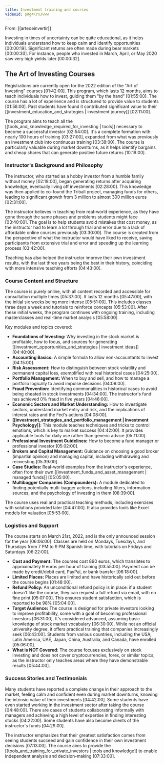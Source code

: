 ```yaml
---
title: Investment training and courses
videoId: pRg4KrxJvww
---
```


From: [[artedeinvertir]] <br/> 

Investing in times of uncertainty can be quite educational, as it helps individuals understand how to keep calm and identify opportunities <a class="yt-timestamp" data-t="00:00:19">[00:00:19]</a>. Significant returns are often made during bear markets <a class="yt-timestamp" data-t="00:00:30">[00:00:30]</a>. For instance, people who invested in March, April, or May 2020 saw very high yields later <a class="yt-timestamp" data-t="00:00:32">[00:00:32]</a>.

## The Art of Investing Courses

Registrations are currently open for the 2022 edition of the "Art of Investing" courses <a class="yt-timestamp" data-t="01:42:00">[01:42:00]</a>. This program, which lasts 12 months, aims to teach individuals how to invest, guiding them "by the hand" <a class="yt-timestamp" data-t="01:55:00">[01:55:00]</a>. The course has a lot of experience and is structured to provide value to students <a class="yt-timestamp" data-t="01:58:00">[01:58:00]</a>. Past students have found it contributed significant value to their [[investment_education_and_strategies | investment journey]] <a class="yt-timestamp" data-t="02:11:00">[02:11:00]</a>.

The program aims to teach all the [[tools_and_knowledge_required_for_investing | tools]] necessary to become a successful investor <a class="yt-timestamp" data-t="02:54:00">[02:54:00]</a>. It's a complete formation with nearly 100 hours of training <a class="yt-timestamp" data-t="03:27:00">[03:27:00]</a>, expanded from what was previously an investment club into continuous training <a class="yt-timestamp" data-t="03:38:00">[03:38:00]</a>. The course is particularly valuable during market downturns, as it helps identify bargains and cheap shares that can generate positive future returns <a class="yt-timestamp" data-t="10:19:00">[10:19:00]</a>.

### Instructor's Background and Philosophy
The instructor, who started as a hobby investor from a humble family without money <a class="yt-timestamp" data-t="02:18:00">[02:18:00]</a>, began generating returns after acquiring knowledge, eventually living off investments <a class="yt-timestamp" data-t="02:28:00">[02:28:00]</a>. This knowledge was then applied to co-found the Triball project, managing funds for others, leading to significant growth from 3 million to almost 300 million euros <a class="yt-timestamp" data-t="02:31:00">[02:31:00]</a>.

The instructor believes in teaching from real-world experience, as they have gone through the same phases and problems students might face <a class="yt-timestamp" data-t="03:40:00">[03:40:00]</a>. The goal is to help students avoid mistakes that cost money, as the instructor had to learn a lot through trial and error due to a lack of affordable online courses previously <a class="yt-timestamp" data-t="03:30:00">[03:30:00]</a>. The course is created from the perspective of what the instructor would have liked to receive, saving participants from extensive trial and error and speeding up the learning process <a class="yt-timestamp" data-t="03:42:00">[03:42:00]</a>.

Teaching has also helped the instructor improve their own investment results, with the last three years being the best in their history, coinciding with more intensive teaching efforts <a class="yt-timestamp" data-t="04:43:00">[04:43:00]</a>.

### Course Content and Structure
The course is purely online, with all content recorded and accessible for consultation multiple times <a class="yt-timestamp" data-t="05:37:00">[05:37:00]</a>. It lasts 12 months <a class="yt-timestamp" data-t="05:47:00">[05:47:00]</a>, with the initial six weeks being more intense <a class="yt-timestamp" data-t="05:51:00">[05:51:00]</a>. This includes classes three days a week and tutorials to reinforce concepts <a class="yt-timestamp" data-t="05:53:00">[05:53:00]</a>. After these initial weeks, the program continues with ongoing training, including masterclasses and real-time market analysis <a class="yt-timestamp" data-t="05:58:00">[05:58:00]</a>.

Key modules and topics covered:
*   **Foundations of Investing:** Why investing in the stock market is profitable, how to focus, and sources for generating [[investment_opportunities_and_strategies | investment ideas]] <a class="yt-timestamp" data-t="04:40:00">[04:40:00]</a>.
*   **Accounting Basics:** A simple formula to allow non-accountants to invest <a class="yt-timestamp" data-t="04:15:00">[04:15:00]</a>.
*   **Risk Assessment:** How to distinguish between stock volatility and permanent capital loss, exemplified with real historical cases <a class="yt-timestamp" data-t="04:25:00">[04:25:00]</a>.
*   **Portfolio Management:** When to buy and sell, and how to manage a portfolio logically to avoid impulse decisions <a class="yt-timestamp" data-t="04:09:00">[04:09:00]</a>.
*   **Fraud Prevention:** Identifying commonalities in historical cases to avoid being cheated in stock investments <a class="yt-timestamp" data-t="04:34:00">[04:34:00]</a>. The instructor's fund has achieved 0% fraud in five years <a class="yt-timestamp" data-t="04:46:00">[04:46:00]</a>.
*   **Economic Sectors and Market Understanding:** How to investigate sectors, understand market entry and risk, and the implications of interest rates and the Fed's actions <a class="yt-timestamp" data-t="04:08:00">[04:08:00]</a>.
*   **[[investment_strategies_and_portfolio_management | Investment Psychology]]:** This module teaches techniques and tricks to control emotions, which is key to market success <a class="yt-timestamp" data-t="04:42:00">[04:42:00]</a>. It provides applicable tools for daily use rather than generic advice <a class="yt-timestamp" data-t="05:11:00">[05:11:00]</a>.
*   **Professional Investment Guidelines:** How to become a fund manager or professional investor <a class="yt-timestamp" data-t="05:02:00">[05:02:00]</a>.
*   **Brokers and Capital Management:** Guidance on choosing a good broker (impartial opinion) and managing capital, including withdrawing and reinvesting <a class="yt-timestamp" data-t="05:39:00">[05:39:00]</a>.
*   **Case Studies:** Real-world examples from the instructor's experience, often from their own [[investment_funds_and_asset_management | managed funds]] <a class="yt-timestamp" data-t="05:05:00">[05:05:00]</a>.
*   **Multibagger Companies (Compounders):** A module dedicated to finding potentially multi-bagger actions, including filters, information sources, and the psychology of investing in them <a class="yt-timestamp" data-t="08:39:00">[08:39:00]</a>.

The course uses real and practical teaching methods, including exercises with solutions provided later <a class="yt-timestamp" data-t="04:47:00">[04:47:00]</a>. It also provides tools like Excel models for valuation <a class="yt-timestamp" data-t="05:53:00">[05:53:00]</a>.

### Logistics and Support
The course starts on March 21st, 2022, and is the only announced session for the year <a class="yt-timestamp" data-t="06:06:00">[06:06:00]</a>. Classes are held on Mondays, Tuesdays, and Thursdays from 7 PM to 9 PM Spanish time, with tutorials on Fridays and Saturdays <a class="yt-timestamp" data-t="06:22:00">[06:22:00]</a>.

*   **Cost and Payment:** The courses cost 890 euros, which translates to approximately 9 euros per hour of training <a class="yt-timestamp" data-t="03:55:00">[03:55:00]</a>. Payment can be made by credit/debit card, PayPal, or bank transfer <a class="yt-timestamp" data-t="06:18:00">[06:18:00]</a>.
*   **Limited Places:** Places are limited and have historically sold out before the course begins <a class="yt-timestamp" data-t="01:48:00">[01:48:00]</a>.
*   **Refund Policy:** An unconditional refund policy is in place: if a student doesn't like the course, they can request a full refund via email, with no fine print <a class="yt-timestamp" data-t="05:07:00">[05:07:00]</a>. This ensures student satisfaction, which is reported to be 98% <a class="yt-timestamp" data-t="05:04:00">[05:04:00]</a>.
*   **Target Audience:** The course is designed for private investors looking to improve profitability, some with a goal of becoming professional investors <a class="yt-timestamp" data-t="06:31:00">[06:31:00]</a>. It's considered advanced, assuming basic knowledge of stock market vocabulary <a class="yt-timestamp" data-t="06:30:00">[06:30:00]</a>. While not an official university degree, it offers practical training that companies increasingly seek <a class="yt-timestamp" data-t="06:43:00">[06:43:00]</a>. Students from various countries, including the USA, Latin America, UAE, Japan, China, Australia, and Canada, have enrolled <a class="yt-timestamp" data-t="05:06:00">[05:06:00]</a>.
*   **What is NOT Covered:** The course focuses exclusively on stock investing and does not cover cryptocurrencies, forex, or similar topics, as the instructor only teaches areas where they have demonstrable results <a class="yt-timestamp" data-t="05:44:00">[05:44:00]</a>.

### Success Stories and Testimonials
Many students have reported a complete change in their approach to the market, feeling calm and confident even during market downturns, knowing the intrinsic value of their investments <a class="yt-timestamp" data-t="04:42:00">[04:42:00]</a>. Some students have even started working in the investment sector after taking the course <a class="yt-timestamp" data-t="04:48:00">[04:48:00]</a>. There are cases of students collaborating informally with managers and achieving a high level of expertise in finding interesting stocks <a class="yt-timestamp" data-t="04:22:00">[04:22:00]</a>. Some students have also become clients of the instructor's funds <a class="yt-timestamp" data-t="04:29:00">[04:29:00]</a>.

The instructor emphasizes that their greatest satisfaction comes from seeing students succeed and gain confidence in their own investment decisions <a class="yt-timestamp" data-t="07:13:00">[07:13:00]</a>. The course aims to provide the [[tools_and_training_for_private_investors | tools and knowledge]] to enable independent analysis and decision-making <a class="yt-timestamp" data-t="07:33:00">[07:33:00]</a>.